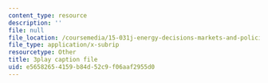 ```yaml
---
content_type: resource
description: ''
file: null
file_location: /coursemedia/15-031j-energy-decisions-markets-and-policies-spring-2012/e56582654159b84d52c9f06aaf2955d0_dZtcXCwIFw.srt
file_type: application/x-subrip
resourcetype: Other
title: 3play caption file
uid: e5658265-4159-b84d-52c9-f06aaf2955d0
---
```

